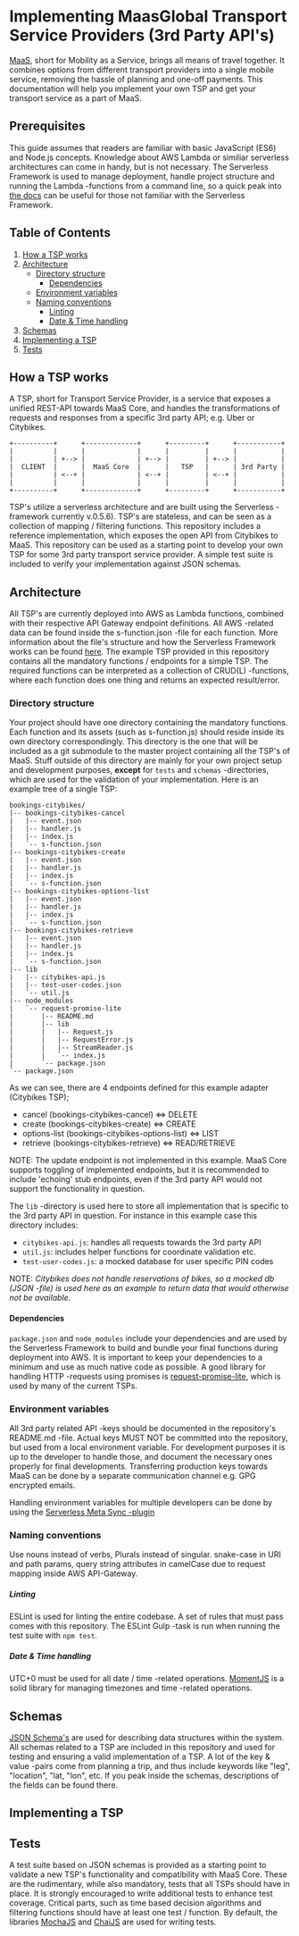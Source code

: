 
# Implementing MaasGlobal Transport Service Providers (3rd Party API's)
[MaaS](http://maas.global/maas-as-a-concept/), short for Mobility as a Service, brings all means of travel together. It combines options from different transport providers into a single mobile service, removing the hassle of planning and one-off payments. This documentation will help you implement your own TSP and get your transport service as a part of MaaS.

## Prerequisites
This guide assumes that readers are familiar with basic JavaScript (ES6) and Node.js concepts. Knowledge about AWS Lambda or similiar serverless architectures can come in handy, but is not necessary. The Serverless Framework is used to manage deployment, handle project structure and running the Lambda -functions from a command line, so a quick peak into [the docs](https://serverless.readme.io/v0.5.0/docs) can be useful for those not familiar with the Serverless Framework. 

## Table of Contents

1. [How a TSP works](#how-a-tsp-works)
2. [Architecture](#architecture)
    * [Directory structure](#directory-structure)
        * [Dependencies](#dependencies)
    * [Environment variables](#environment-variables)
    * [Naming conventions](#naming-conventions)
        * [Linting](#linting)
        * [Date & Time handling](#date-time-handling)
3. [Schemas](#schemas)
4. [Implementing a TSP](#implementing-a-tsp)
5. [Tests](#tests)


## How a TSP works

A TSP, short for Transport Service Provider, is a service that exposes a unified REST-API towards MaaS Core, and handles the transformations of requests and responses from a specific 3rd party API; e.g. Uber or Citybikes.
```
+----------+      +-------------+      +---------+      +-----------+
|          |      |             |      |         |      |           |
|          | +--> |             | +--> |         | +--> |           |
|  CLIENT  |      |  MaaS Core  |      |   TSP   |      | 3rd Party |
|          | <--+ |             | <--+ |         | <--+ |           |
|          |      |             |      |         |      |           |
+----------+      +-------------+      +---------+      +-----------+
```

TSP's utilize a serverless architecture and are built using the Serverless -framework currently v.0.5.6). TSP's are stateless, and can be seen as a collection of mapping / filtering functions. This repository includes a reference implementation, which exposes the open API from Citybikes to MaaS. This repository can be used as a starting point to develop your own TSP for some 3rd party transport service provider. A simple test suite is included to verify your implementation against JSON schemas.


## Architecture
All TSP's are currently deployed into AWS as Lambda functions, combined with their respective API Gateway endpoint definitions. All AWS -related data can be found inside the s-function.json -file for each function. More information about the file's structure and how the Serverless Framework works can be found [here](https://serverless.readme.io/v0.5.0/docs). The example TSP provided in this repository contains all the mandatory functions / endpoints for a simple TSP. The required functions can be interpreted as a collection of CRUD(L) -functions, where each function does one thing and returns an expected result/error. 


### Directory structure
Your project should have one directory containing the mandatory functions. Each function and its assets (such as s-function.js) should reside inside its own directory correspondingly. This directory is the one that will be included as a git submodule to the master project containing all the TSP's of MaaS. Stuff outside of this directory are mainly for your own project setup and development purposes, **except** for `tests` and `schemas` -directories, which are used for the validation of your implementation. Here is an example tree of a single TSP:
```
bookings-citybikes/
|-- bookings-citybikes-cancel
|   |-- event.json
|   |-- handler.js
|   |-- index.js
|   `-- s-function.json
|-- bookings-citybikes-create
|   |-- event.json
|   |-- handler.js
|   |-- index.js
|   `-- s-function.json
|-- bookings-citybikes-options-list
|   |-- event.json
|   |-- handler.js
|   |-- index.js
|   `-- s-function.json
|-- bookings-citybikes-retrieve
|   |-- event.json
|   |-- handler.js
|   |-- index.js
|   `-- s-function.json
|-- lib
|   |-- citybikes-api.js
|   |-- test-user-codes.json
|   `-- util.js
|-- node_modules
|   `-- request-promise-lite
|       |-- README.md
|       |-- lib
|       |   |-- Request.js
|       |   |-- RequestError.js
|       |   |-- StreamReader.js
|       |   `-- index.js
|       `-- package.json
`-- package.json
```

As we can see, there are 4 endpoints defined for this example adapter (Citybikes TSP);
- cancel (bookings-citybikes-cancel) <=> DELETE
- create (bookings-citybikes-create) <=> CREATE
- options-list (bookings-citybikes-options-list) <=> LIST
- retrieve (bookings-citybikes-retrieve) <=> READ/RETRIEVE

NOTE: The update endpoint is not implemented in this example. MaaS Core supports toggling of implemented endpoints, but it is recommended to include 'echoing' stub endpoints, even if the 3rd party API would not support the functionality in question.

The `lib` -directory is used here to store all implementation that is specific to the 3rd party API in question. For instance in this example case this directory includes:

* `citybikes-api.js`: handles all requests towards the 3rd party API
* `util.js`: includes helper functions for coordinate validation etc.
* `test-user-codes.js`: a mocked database for user specific PIN codes

NOTE: *Citybikes does not handle reservations of bikes, so a mocked db (JSON -file) is used here as an example to return data that would otherwise not be available.*

#### Dependencies
`package.json` and `node_modules` include your dependencies and are used by the Serverless Framework to build and bundle your final functions during deployment into AWS. It is important to keep your dependencies to a minimum and use as much native code as possible. A good library for handling HTTP -requests using promises is [request-promise-lite](https://github.com/laurisvan/request-promise-lite), which is used by many of the current TSPs.

### Environment variables
All 3rd party related API -keys should be documented in the repository's README.md -file. Actual keys MUST NOT be committed into the repository, but used from a local environment variable. For development purposes it is up to the developer to handle those, and document the necessary ones properly for final developments. Transferring production keys towards MaaS can be done by a separate communication channel e.g. GPG encrypted emails.

Handling environment variables for multiple developers can be done by using the [Serverless Meta Sync -plugin](https://github.com/serverless/serverless-meta-sync)

### Naming conventions
Use nouns instead of verbs, Plurals instead of singular. snake-case in URI and path params, query string attributes in camelCase due to request mapping inside AWS API-Gateway.

##### Linting
ESLint is used for linting the entire codebase. A set of rules that must pass comes with this repository. The ESLint Gulp -task is run when running the test suite with `npm test`.

##### Date & Time handling
UTC+0 must be used for all date / time -related operations. [MomentJS](http://momentjs.com/timezone/) is a solid library for managing timezones and time -related operations.

## Schemas
[JSON Schema's](http://json-schema.org/) are used for describing data structures within the system. All schemas related to a TSP are included in this repository and used for testing and ensuring a valid implementation of a TSP. A lot of the key & value -pairs come from planning a trip, and thus include keywords like "leg", "location", "lat, "lon", etc. If you peak inside the schemas, descriptions of the fields can be found there.

## Implementing a TSP


## Tests
A test suite based on JSON schemas is provided as a starting point to validate a new TSP's functionality and compatibility with MaaS Core. These are the rudimentary, while also mandatory, tests that all TSPs should have in place. It is strongly encouraged to write additional tests to enhance test coverage. Critical parts, such as time based decision algorithms and filtering functions should have at least one test / function. By default, the libraries [MochaJS](https://mochajs.org/) and [ChaiJS](http://chaijs.com/) are used for writing tests.
